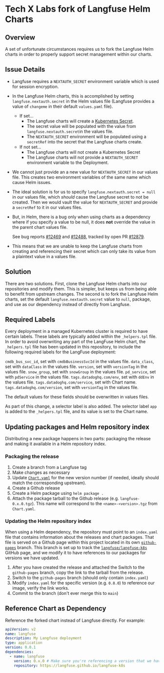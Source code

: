 # Tech X Labs fork of Langfuse Helm Charts

## Overview
A set of unfortunate circumstances requires us to fork the Langfuse Helm charts in order to properly support secret management within our charts.

## Issue Details
- Langfuse requires a `NEXTAUTH_SECRET` environment variable which is used for session encryption.
- In the Langfuse Helm charts, this is accomplished by setting `langfuse.nextauth.secret` in the Helm values file (Langfuse provides a value of `changeme` in their default `values.yaml` file).
  - If set...
    - The Langfuse charts will create a [Kubernetes Secret](/charts/langfuse/templates/nextauth-secret.yaml).
    - The secret value will be populated with the value from `langfuse.nextauth.secret`in the values file.
    - The `NEXTAUTH_SECRET` environment will be populated using a `secretRef` into the secret that the Langfuse charts create.
  - If not set...
    - The Langfuse charts will not create a Kubernetes Secret
    - The Langfuse charts will not provide a `NEXTAUTH_SECRET` environment variable to the Deployment.
- We cannot just provide an a new value for `NEXTAUTH_SECRET` in our values file. This creates two environment variables of the same name which cause Helm issues.
- The ideal solution is for us to specify `langfuse.nextauth.secret = null` in our values file, which _should_ cause the Langfuse secret to not be created. Then we would vault the value for `NEXTAUTH_SECRET` and provide a `secretRef` to it in our values files.
- But, in Helm, there is a bug only when using charts as a dependency where if you specify a value to be null, it does **not** override the value in the parent chart values file.
  
  See bug reports [#12469](https://github.com/helm/helm/issues/12469) and [#12488](https://github.com/helm/helm/issues/12488), tracked by open PR [#12879](https://github.com/helm/helm/pull/12879).
- This means that we are unable to keep the Langfuse charts from creating and referencing their secret which can only take its value from a plaintext value in a values file.

## Solution
There are two solutions. First, clone the Langfuse Helm charts into our repositories and modify them. This is simpler, but keeps us from being able to benefit from upstream changes. The second is to fork the Langfuse Helm charts, set the default `langfuse.nextauth.secret` value to `null`, package, and use as our dependency instead of directly from Langfuse.

## Required Labels
Every deployment in a managed Kubernetes cluster is required to have certain labels. These labels are typically added within the `_helpers.tpl` file. In order to avoid overwriting any part of the LangFuse Helm chart, the `_helpers.tpl` file has been updated in this repository, to include the following required labels for the LangFuse deployment:

`cmdb_bus_svc_id`, set with `cmdbBusinessSvcId` in the values file.
`data_class`, set with `dataClass` in the values file.
`version`, set with `versionTag` in the values file.
`snow_group`, set with `snowGroup` in the values file.
`pd_service`, set with `pdService` in the values file.
`tags.datadoghq.com/env`, set with `ddEnv` in the values file.
`tags.datadoghq.com/service`, set with Chart name.
`tags.datadoghq.com/version`, set with `versionTag` in the values file.

The default values for these fields should be overwritten in values files.

As part of this change, a selector label is also added. The selector label `app` is added to the `_helpers.tpl` file, and its value is set to the Chart name.

## Updating packages and Helm repository index
Distributing a new package happens in two parts: packaging the release and making it available in a Helm repository index.

### Packaging the release
1. Create a branch from a Langfuse tag
1. Make changes as necessary
1. Update [`Chart.yaml`](/Chart.yaml) for the new version number (if needed, ideally should match the corresponding upstream).
1. Create a Github release
1. Create a Helm package using `helm package .`
1. Attach the package tarball to the Github release (e.g. `langfuse-0.x.0.tgz`). This name will correspond to the `<name>-<version>.tgz` from `Chart.yaml`.

### Updating the Helm repository index
When using a Helm dependency, the repository must point to an `index.yaml` file that contains information about the releases and chart packages. That file is served on a Github page within this project located in its own [`github-pages`](https://github.com/Tech-X-Labs/langfuse-k8s/tree/github-pages) branch. This branch is set up to track the [`langfuse/langfuse-k8s`](https://langfuse.github.io/langfuse-k8s/index.yaml) GitHub page, and we modify it to have references to our packages for versions we have updated.

1. After you have created the release and attached the Switch to the `github-pages` branch, copy the link to the tarball from the release.
1. Switch to the `github-pages` branch (should only contain `index.yaml`)
1. Modify `index.yaml` for the specific version (e.g. `0.8.0`) to reference our image, verify the link works.
1. Commit to the branch (don't ever merge this to `main`)

## Reference Chart as Dependency
Reference the forked chart instead of Langfuse directly. For example:
```yaml
apiVersion: v2
name: langfuse
description: My Langfuse deployment
type: application
version: 0.0.1
dependencies:
  - name: langfuse
    version: 0.x.0 # Make sure you're referencing a version that we have modified
    repository: https://langfuse.github.io/langfuse-k8s
```
